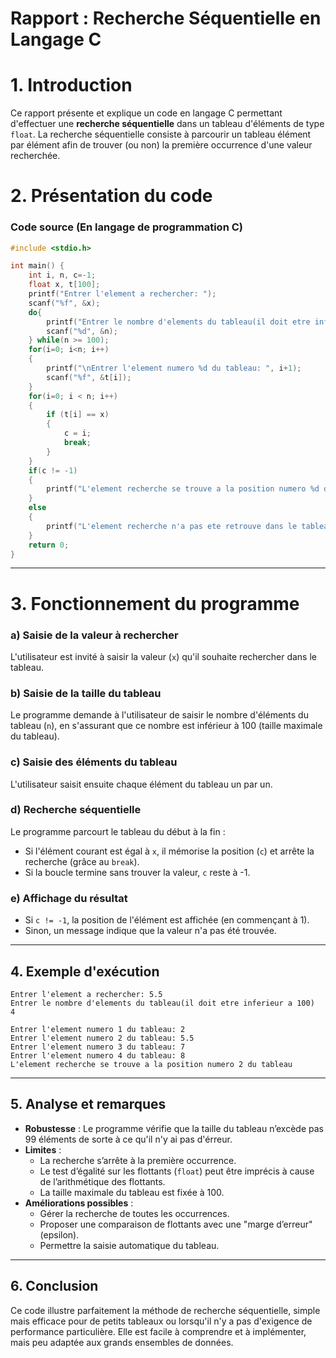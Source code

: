 # Rapport : Recherche Séquentielle en Langage C

# 1. Introduction

Ce rapport présente et explique un code en langage C permettant d'effectuer une **recherche séquentielle**  dans un tableau d'éléments de type `float`. La recherche séquentielle consiste à parcourir un tableau élément par élément afin de trouver (ou non) la première occurrence d'une valeur recherchée.

# 2. Présentation du code

### Code source (En langage de programmation C)
```c
#include <stdio.h>

int main() {
    int i, n, c=-1;
    float x, t[100];
    printf("Entrer l'element a rechercher: ");
    scanf("%f", &x);
    do{
        printf("Entrer le nombre d'elements du tableau(il doit etre inferieur a 100)\n");
        scanf("%d", &n);
    } while(n >= 100);
    for(i=0; i<n; i++)
    {
        printf("\nEntrer l'element numero %d du tableau: ", i+1);
        scanf("%f", &t[i]);
    }
    for(i=0; i < n; i++)
    {
        if (t[i] == x)
        {
            c = i;
            break;
        }
    }
    if(c != -1)
    {
        printf("L'element recherche se trouve a la position numero %d du tableau", c+1);
    }
    else
    {
        printf("L'element recherche n'a pas ete retrouve dans le tableau");
    }
    return 0;
}
```

---

# 3. Fonctionnement du programme

### a) Saisie de la valeur à rechercher
L'utilisateur est invité à saisir la valeur (`x`) qu'il souhaite rechercher dans le tableau.

### b) Saisie de la taille du tableau
Le programme demande à l'utilisateur de saisir le nombre d'éléments du tableau (`n`), en s'assurant que ce nombre est inférieur à 100 (taille maximale du tableau).

### c) Saisie des éléments du tableau
L'utilisateur saisit ensuite chaque élément du tableau un par un.

### d) Recherche séquentielle
Le programme parcourt le tableau du début à la fin :
- Si l'élément courant est égal à `x`, il mémorise la position (`c`) et arrête la recherche (grâce au `break`).
- Si la boucle termine sans trouver la valeur, `c` reste à -1.

### e) Affichage du résultat
- Si `c != -1`, la position de l'élément est affichée (en commençant à 1).
- Sinon, un message indique que la valeur n'a pas été trouvée.

---

## 4. Exemple d'exécution

```
Entrer l'element a rechercher: 5.5
Entrer le nombre d'elements du tableau(il doit etre inferieur a 100)
4

Entrer l'element numero 1 du tableau: 2
Entrer l'element numero 2 du tableau: 5.5
Entrer l'element numero 3 du tableau: 7
Entrer l'element numero 4 du tableau: 8
L'element recherche se trouve a la position numero 2 du tableau
```

---

## 5. Analyse et remarques

- **Robustesse** : Le programme vérifie que la taille du tableau n’excède pas 99 éléments de sorte à ce qu'il n'y ai pas d'érreur.
- **Limites** :
  - La recherche s’arrête à la première occurrence.
  - Le test d’égalité sur les flottants (`float`) peut être imprécis à cause de l’arithmétique des flottants.
  - La taille maximale du tableau est fixée à 100.
- **Améliorations possibles** :
  - Gérer la recherche de toutes les occurrences.
  - Proposer une comparaison de flottants avec une "marge d’erreur" (epsilon).
  - Permettre la saisie automatique du tableau.

---

## 6. Conclusion

Ce code illustre parfaitement la méthode de recherche séquentielle, simple mais efficace pour de petits tableaux ou lorsqu'il n'y a pas d'exigence de performance particulière. Elle est facile à comprendre et à implémenter, mais peu adaptée aux grands ensembles de données.

